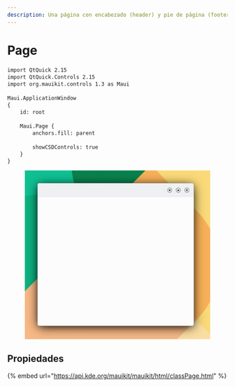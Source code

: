 ```yaml
---
description: Una página con encabezado (header) y pie de página (footer).
---
```


# Page

```
import QtQuick 2.15
import QtQuick.Controls 2.15
import org.mauikit.controls 1.3 as Maui

Maui.ApplicationWindow
{
    id: root

    Maui.Page {
        anchors.fill: parent

        showCSDControls: true
    }
}

```



<figure><img src="../../.gitbook/assets/Controls-Page.jpg" alt=""><figcaption></figcaption></figure>

## Propiedades

{% embed url="https://api.kde.org/mauikit/mauikit/html/classPage.html" %}

